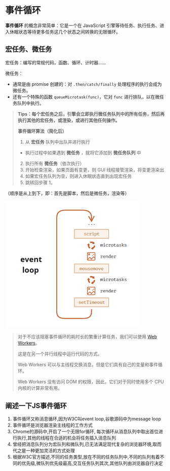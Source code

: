 # 事件循环

**事件循环** 的概念非常简单：它是一个在 JavaScript 引擎等待任务、执行任务、进入休眠状态等待更多任务这几个状态之间转换的无限循环。

## 宏任务、微任务

宏任务：编写的常规代码，函数、循环、计时器……

微任务：

- 通常是由 promise 创建的：对 `.then/catch/finally` 处理程序的执行会成为微任务。
- 还有一个特殊的函数 `queueMicrotask(func)`，它对 `func` 进行排队，以在微任务队列中执行。

>**Tips：每个宏任务之后，引擎会立即执行微任务队列中的所有任务，然后再执行其他的宏任务，或渲染，或进行其他任何操作。**
>
>**事件循环算法（简化后）**
>
>1. 从 **宏任务** 队列中出队并进行执行
>   - 执行过程中如果遇到 **微任务** ，就将它添加到 **微任务队列** 中
>2. 执行所有 **微任务**（依次执行）
>3. 开始检查渲染，如果页面有变更，则 GUI 线程接管渲染，将变更渲染出
>4. 如果宏任务队列为空，则进入休眠状态直到出现宏任务
>5. 跳转回步骤 1。

（顺序是从上到下，即：首先是脚本，然后是微任务，渲染等）

<img src="../../.image/event-loop.png" alt="image-20240115124620181" style="zoom:80%;" />

>对于不应该阻塞事件循环的耗时长的繁重计算任务，我们可以使用 [Web Workers](https://html.spec.whatwg.org/multipage/workers.html)。
>
>这是在另一个并行线程中运行代码的方式。
>
>Web Workers 可以与主线程交换消息，但是它们具有自己的变量和事件循环。
>
>Web Workers 没有访问 DOM 的权限，因此，它们对于同时使用多个 CPU 内核的计算非常有用。

## 阐述一下JS事件循环

1. 事件循环又称消息循环,因为W3C叫event loop,谷歌源码中为message loop
2. 事件循环是浏览器渲染主线程的工作方式
3. Chrome的源码中,开启了一个无限for循环, 每次循环从消息队列中取出首位进行执行,其他的线程在合适的机会将任务插入消息队列
4. 曾经把消息队列分为宏队列和微队列,已无法满足现代复杂的浏览器环境,取而代之是一种更加灵活的方式处理
5. 根据W3C官方描述,不同的任务类型,放在不同的任务队列中,不同的队列有着不同的优先级,微队列优先级最高,交互任务队列其次,其他队列由浏览器自行决定
